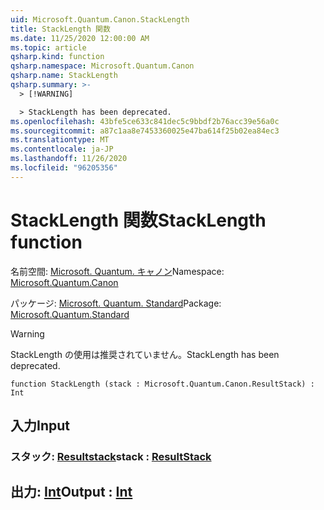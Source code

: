 ```yaml
---
uid: Microsoft.Quantum.Canon.StackLength
title: StackLength 関数
ms.date: 11/25/2020 12:00:00 AM
ms.topic: article
qsharp.kind: function
qsharp.namespace: Microsoft.Quantum.Canon
qsharp.name: StackLength
qsharp.summary: >-
  > [!WARNING]

  > StackLength has been deprecated.
ms.openlocfilehash: 43bfe5ce633c841dec5c9bbdf2b76acc39e56a0c
ms.sourcegitcommit: a87c1aa8e7453360025e47ba614f25b02ea84ec3
ms.translationtype: MT
ms.contentlocale: ja-JP
ms.lasthandoff: 11/26/2020
ms.locfileid: "96205356"
---
```

# <a name="stacklength-function"></a><span data-ttu-id="1368d-102">StackLength 関数</span><span class="sxs-lookup"><span data-stu-id="1368d-102">StackLength function</span></span>

<span data-ttu-id="1368d-103">名前空間: [Microsoft. Quantum. キャノン](xref:Microsoft.Quantum.Canon)</span><span class="sxs-lookup"><span data-stu-id="1368d-103">Namespace: [Microsoft.Quantum.Canon](xref:Microsoft.Quantum.Canon)</span></span>

<span data-ttu-id="1368d-104">パッケージ: [Microsoft. Quantum. Standard](https://nuget.org/packages/Microsoft.Quantum.Standard)</span><span class="sxs-lookup"><span data-stu-id="1368d-104">Package: [Microsoft.Quantum.Standard](https://nuget.org/packages/Microsoft.Quantum.Standard)</span></span>


> [!WARNING]
> <span data-ttu-id="1368d-105">StackLength の使用は推奨されていません。</span><span class="sxs-lookup"><span data-stu-id="1368d-105">StackLength has been deprecated.</span></span>



```qsharp
function StackLength (stack : Microsoft.Quantum.Canon.ResultStack) : Int
```


## <a name="input"></a><span data-ttu-id="1368d-106">入力</span><span class="sxs-lookup"><span data-stu-id="1368d-106">Input</span></span>

### <a name="stack--resultstack"></a><span data-ttu-id="1368d-107">スタック: [Resultstack](xref:Microsoft.Quantum.Canon.ResultStack)</span><span class="sxs-lookup"><span data-stu-id="1368d-107">stack : [ResultStack](xref:Microsoft.Quantum.Canon.ResultStack)</span></span>





## <a name="output--int"></a><span data-ttu-id="1368d-108">出力: [Int](xref:microsoft.quantum.lang-ref.int)</span><span class="sxs-lookup"><span data-stu-id="1368d-108">Output : [Int](xref:microsoft.quantum.lang-ref.int)</span></span>


